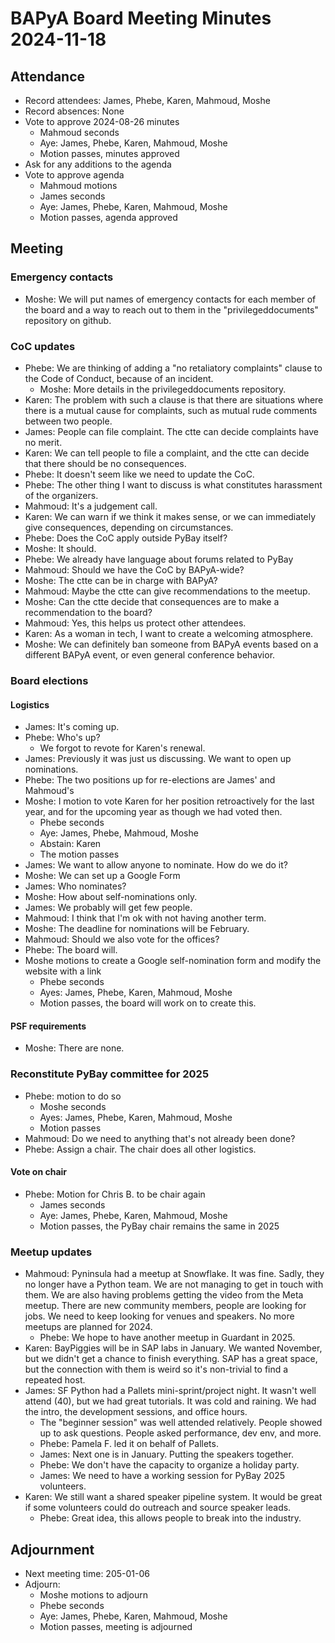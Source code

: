 # BAPyA Board Meeting Minutes 2024-11-18

## Attendance

* Record attendees: James, Phebe, Karen, Mahmoud, Moshe
* Record absences: None
* Vote to approve 2024-08-26 minutes
  * Mahmoud seconds
  * Aye: James, Phebe, Karen, Mahmoud, Moshe
  * Motion passes, minutes approved
* Ask for any additions to the agenda
* Vote to approve agenda
  * Mahmoud motions
  * James seconds
  * Aye: James, Phebe, Karen, Mahmoud, Moshe
  * Motion passes, agenda approved

## Meeting

### Emergency contacts

* Moshe: We will put names of emergency contacts for each member of the board and a way to reach out to them in the
  "privilegeddocuments" repository on github.

### CoC updates

* Phebe: We are thinking of adding a "no retaliatory complaints" clause to the Code of Conduct, because of an incident.
  * Moshe: More details in the privilegeddocuments repository.
* Karen: The problem with such a clause is that there are situations where there is a mutual cause for complaints,
  such as mutual rude comments between two people.
* James: People can file complaint. The ctte can decide complaints have no merit.
* Karen: We can tell people to file a complaint, and the ctte can decide that there should be no consequences.
* Phebe: It doesn't seem like we need to update the CoC.
* Phebe: The other thing I want to discuss is what constitutes harassment of the organizers.
* Mahmoud: It's a judgement call.
* Karen: We can warn if we think it makes sense, or we can immediately give consequences, depending on circumstances.
* Phebe: Does the CoC apply outside PyBay itself?
* Moshe: It should.
* Phebe: We already have language about forums related to PyBay
* Mahmoud: Should we have the CoC by BAPyA-wide?
* Moshe: The ctte can be in charge with BAPyA?
* Mahmoud: Maybe the ctte can give recommendations to the meetup.
* Moshe: Can the ctte decide that consequences are to make a recommendation to the board?
* Mahmoud: Yes, this helps us protect other attendees.
* Karen: As a woman in tech, I want to create a welcoming atmosphere.
* Moshe: We can definitely ban someone from BAPyA events based on a different BAPyA event, or even general conference behavior.
 
### Board elections

#### Logistics

* James: It's coming up.
* Phebe: Who's up?
  * We forgot to revote for Karen's renewal.
* James: Previously it was just us discussing. We want to open up nominations.
* Phebe: The two positions up for re-elections are James' and Mahmoud's
* Moshe: I motion to vote Karen for her position retroactively for the last year, and for the upcoming year
  as though we had voted then.
  * Phebe seconds
  * Aye: James, Phebe, Mahmoud, Moshe
  * Abstain: Karen
  * The motion passes
* James: We want to allow anyone to nominate. How do we do it?
* Moshe: We can set up a Google Form
* James: Who nominates?
* Moshe: How about self-nominations only.
* James: We probably will get few people.
* Mahmoud: I think that I'm ok with not having another term.
* Moshe: The deadline for nominations will be February.
* Mahmoud: Should we also vote for the offices?
* Phebe: The board will.
* Moshe motions to create a Google self-nomination form and modify the website with a link
  * Phebe seconds
  * Ayes: James, Phebe, Karen, Mahmoud, Moshe
  * Motion passes, the board will work on to create this.

#### PSF requirements

* Moshe: There are none.

### Reconstitute PyBay committee for 2025

* Phebe: motion to do so
  * Moshe seconds
  * Ayes: James, Phebe, Karen, Mahmoud, Moshe
  * Motion passes
* Mahmoud: Do we need to anything that's not already been done?
* Phebe: Assign a chair. The chair does all other logistics.

#### Vote on chair

* Phebe: Motion for Chris B. to be chair again
  * James seconds
  * Aye: James, Phebe, Karen, Mahmoud, Moshe
  * Motion passes, the PyBay chair remains the same in 2025

### Meetup updates

* Mahmoud: Pyninsula had a meetup at Snowflake. It was fine. Sadly, they no longer have a Python team.
  We are not managing to get in touch with them. We are also having problems getting the video from the Meta meetup.
  There are new community members, people are looking for jobs. We need to keep looking for venues and speakers.
  No more meetups are planned for 2024.
  * Phebe: We hope to have another meetup in Guardant in 2025.
* Karen: BayPiggies will be in SAP labs in January. We wanted November, but we didn't get a chance to finish everything.
  SAP has a great space, but the connection with them is weird so it's non-trivial to find a repeated host.
* James: SF Python had a Pallets mini-sprint/project night. It wasn't well attend (40), but we had great tutorials.
  It was cold and raining. We had the intro, the development sessions, and office hours.
  * The "beginner session" was well attended relatively. People showed up to ask questions. People asked performance, dev env,
    and more.
  * Phebe: Pamela F. led it on behalf of Pallets.
  * James: Next one is in January. Putting the speakers together.
  * Phebe: We don't have the capacity to organize a holiday party.
  * James: We need to have a working session for PyBay 2025 volunteers.
* Karen: We still want a shared speaker pipeline system. It would be great if some volunteers could do outreach and source
  speaker leads.
  * Phebe: Great idea, this allows people to break into the industry.

## Adjournment

* Next meeting time: 205-01-06
* Adjourn:
  * Moshe motions to adjourn
  * Phebe seconds
  * Aye: James, Phebe, Karen, Mahmoud, Moshe
  * Motion passes, meeting is adjourned

